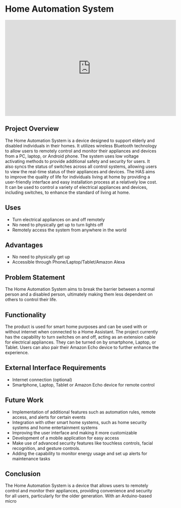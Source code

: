# Home Automation System

<iframe width="560" height="315" src="https://www.youtube.com/embed/5FlS6LLHeyM" title="YouTube video player" frameborder="0" allow="accelerometer; autoplay; clipboard-write; encrypted-media; gyroscope; picture-in-picture; web-share" allowfullscreen></iframe>

## Project Overview

The Home Automation System is a device designed to support elderly and disabled individuals in their homes. It utilizes wireless Bluetooth technology to allow users to remotely control and monitor their appliances and devices from a PC, laptop, or Android phone. The system uses low voltage activating methods to provide additional safety and security for users. It also syncs the status of switches across all control systems, allowing users to view the real-time status of their appliances and devices. The HAS aims to improve the quality of life for individuals living at home by providing a user-friendly interface and easy installation process at a relatively low cost. It can be used to control a variety of electrical appliances and devices, including switches, to enhance the standard of living at home.

## Uses
- Turn electrical appliances on and off remotely
- No need to physically get up to turn lights off
- Remotely access the system from anywhere in the world

## Advantages
- No need to physically get up
- Accessible through Phone/Laptop/Tablet/Amazon Alexa

## Problem Statement
The Home Automation System aims to break the barrier between a normal person and a disabled person, ultimately making them less dependent on others to control their life.

## Functionality
The product is used for smart home purposes and can be used with or without internet when connected to a Home Assistant. The project currently has the capability to turn switches on and off, acting as an extension cable for electrical appliances. They can be turned on by smartphone, Laptop, or Tablet. Users can also pair their Amazon Echo device to further enhance the experience. 

## External Interface Requirements
- Internet connection (optional)
- Smartphone, Laptop, Tablet or Amazon Echo device for remote control

## Future Work
- Implementation of additional features such as automation rules, remote access, and alerts for certain events
- Integration with other smart home systems, such as home security systems and home entertainment systems
- Improving the user interface and making it more customizable
- Development of a mobile application for easy access
- Make use of advanced security features like touchless controls, facial recognition, and gesture controls.
- Adding the capability to monitor energy usage and set up alerts for maintenance tasks

## Conclusion
The Home Automation System is a device that allows users to remotely control and monitor their appliances, providing convenience and security for all users, particularly for the older generation. With an Arduino-based micro
